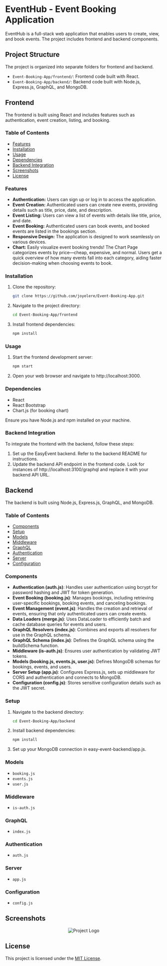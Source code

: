 # EventHub - Event Booking Application

EventHub is a full-stack web application that enables users to create, view, and book events. The project includes frontend and backend components.

## Project Structure
The project is organized into separate folders for frontend and backend.

- `Event-Booking-App/frontend/`: Frontend code built with React.
- `Event-Booking-App/backend/`: Backend code built with Node.js, Express.js, GraphQL, and MongoDB.

## Frontend

The frontend is built using React and includes features such as authentication, event creation, listing, and booking.

### Table of Contents
- [Features](#features)
- [Installation](#installation)
- [Usage](#usage)
- [Dependencies](#dependencies)
- [Backend Integration](#backend-integration)
- [Screenshots](#screenshots)
- [License](#license)

### Features
- **Authentication:** Users can sign up or log in to access the application.
- **Event Creation:** Authenticated users can create new events, providing details such as title, price, date, and description.
- **Event Listing:** Users can view a list of events with details like title, price, and date.
- **Event Booking:** Authenticated users can book events, and booked events are listed in the bookings section.
- **Responsive Design:** The application is designed to work seamlessly on various devices.
- **Chart:** Easily visualize event booking trends! The Chart Page categorizes events by price—cheap, expensive, and normal. Users get a quick overview of how many events fall into each category, aiding faster decision-making when choosing events to book.

### Installation
1. Clone the repository:
   ```bash
   git clone https://github.com/joyelere/Event-Booking-App.git
   
2. Navigate to the project directory:
   ```bash
   cd Event-Booking-App/frontend
3. Install frontend dependencies:
   ```bash
   npm install

### Usage
1. Start the frontend development server:
   ```bash
   npm start
2. Open your web browser and navigate to http://localhost:3000.

### Dependencies
- React
- React Bootstrap
- Chart.js (for booking chart)

Ensure you have Node.js and npm installed on your machine.

### Backend Integration

To integrate the frontend with the backend, follow these steps:

1. Set up the EasyEvent backend. Refer to the backend README for instructions.
2. Update the backend API endpoint in the frontend code. Look for instances of http://localhost:3100/graphql and replace it with your backend API URL.

## Backend

The backend is built using Node.js, Express.js, GraphQL, and MongoDB.

### Table of Contents
- [Components](#components)
- [Setup](#setup)
- [Models](#models)
- [Middleware](#middleware)
- [GraphQL](#graphql)
- [Authentication](#authentication)
- [Server](#server)
- [Configuration](#configuration)

### Components
- **Authentication (auth.js)**: Handles user authentication using bcrypt for password hashing and JWT for token generation.
- **Event Booking (booking.js)**: Manages bookings, including retrieving user-specific bookings, booking events, and canceling bookings.
- **Event Management (event.js)**: Handles the creation and retrieval of events, ensuring that only authenticated users can create events.
- **Data Loaders (merge.js)**: Uses DataLoader to efficiently batch and cache database queries for events and users.
- **GraphQL Resolvers (index.js)**: Combines and exports all resolvers for use in the GraphQL schema.
- **GraphQL Schema (index.js)**: Defines the GraphQL schema using the buildSchema function.
- **Middleware (is-auth.js)**: Ensures user authentication by validating JWT tokens.
- **Models (booking.js, events.js, user.js)**: Defines MongoDB schemas for bookings, events, and users.
- **Server Setup (app.js)**: Configures Express.js, sets up middleware for CORS and authentication and connects to MongoDB.
- **Configuration (config.js)**: Stores sensitive configuration details such as the JWT secret.

### Setup
1. Navigate to the backend directory:
   ```bash
   cd Event-Booking-App/backend
2. Install backend dependencies:
   ```bash
   npm install
3. Set up your MongoDB connection in easy-event-backend/app.js.

### Models
- `booking.js`
- `events.js`
- `user.js`

### Middleware
- `is-auth.js`

### GraphQL
- `index.js`

### Authentication
- `auth.js`

### Server
- `app.js`

### Configuration
- `config.js`

## Screenshots
<p align="center">
  <img src="https://github.com/joyelere/Event-Booking-App/raw/main/img/Chart.png" alt="Project Logo">
</p>


## License

This project is licensed under the [MIT License](LICENSE).

